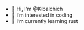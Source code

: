 - 👋 Hi, I’m @Kibalchich
- 👀 I’m interested in coding
- 🌱 I’m currently learning rust

<!---
Kibalchich/Kibalchich is a ✨ special ✨ repository because its `README.md` (this file) appears on your GitHub profile.
You can click the Preview link to take a look at your changes.
--->
